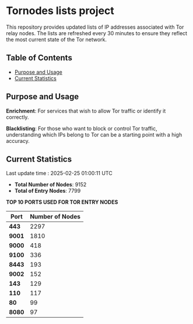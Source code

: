 # Tornodes lists project

This repository provides updated lists of IP addresses associated with Tor relay nodes. The lists are refreshed every 30 minutes to ensure they reflect the most current state of the Tor network.

## Table of Contents

- [Purpose and Usage](#purpose-and-usage)
- [Current Statistics](#current-statistics)


## Purpose and Usage

**Enrichment**: For services that wish to allow Tor traffic or identify it correctly.

**Blacklisting**: For those who want to block or control Tor traffic, understanding which IPs belong to Tor can be a starting point with a high accuracy.

## Current Statistics

Last update time : 2025-02-25 01:00:11 UTC

- **Total Number of Nodes**: 9152
- **Total of Entry Nodes**: 7799

**TOP 10 PORTS USED FOR TOR ENTRY NODES**

| **Port** | **Number of Nodes** |
|------|-----------------|
| **443**   | 2297  |
| **9001**   | 1810  |
| **9000**   | 418  |
| **9100**   | 336  |
| **8443**   | 193  |
| **9002**   | 152  |
| **143**   | 129  |
| **110**   | 117  |
| **80**   | 99  |
| **8080**   | 97  |

